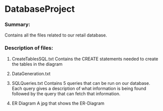# DatabaseProject

### Summary:
Contains all the files related to our retail database.

### Description of files: 

1. CreateTablesSQL.txt
  Contains the CREATE statements needed to create the tables in the diagram
  
2. DataGeneration.txt
3. SQLQueries.txt
  Contains 5 queries that can be run on our database. Each query gives a description of what information is being found followed by the query that can fetch that information.
4. ER Diagram
  A jpg that shows the ER-Diagram

